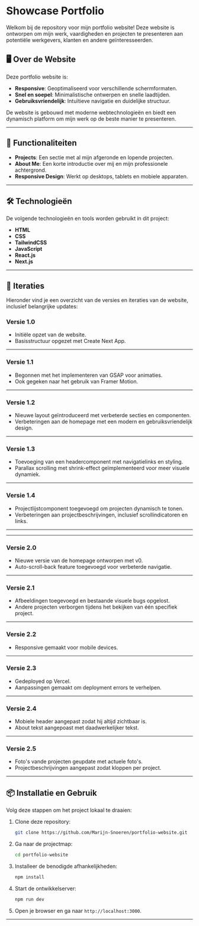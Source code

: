 # Showcase Portfolio

Welkom bij de repository voor mijn portfolio website! Deze website is ontworpen om mijn werk, vaardigheden en projecten te presenteren aan potentiële werkgevers, klanten en andere geïnteresseerden.

## 🖥️ Over de Website

Deze portfolio website is:

- **Responsive**: Geoptimaliseerd voor verschillende schermformaten.
- **Snel en soepel**: Minimalistische ontwerpen en snelle laadtijden.
- **Gebruiksvriendelijk**: Intuïtieve navigatie en duidelijke structuur.

De website is gebouwd met moderne webtechnologieën en biedt een dynamisch platform om mijn werk op de beste manier te presenteren.

---

## 🚀 Functionaliteiten

- **Projects**: Een sectie met al mijn afgeronde en lopende projecten.
- **About Me**: Een korte introductie over mij en mijn professionele achtergrond.
- **Responsive Design**: Werkt op desktops, tablets en mobiele apparaten.

---

## 🛠️ Technologieën

De volgende technologieën en tools worden gebruikt in dit project:

- **HTML**
- **CSS**
- **TailwindCSS**
- **JavaScript**
- **React.js**
- **Next.js**

---

## 🔄 Iteraties

Hieronder vind je een overzicht van de versies en iteraties van de website, inclusief belangrijke updates:

### Versie 1.0
- Initiële opzet van de website.
- Basisstructuur opgezet met Create Next App.

---

### Versie 1.1
- Begonnen met het implementeren van GSAP voor animaties.
- Ook gegeken naar het gebruik van Framer Motion.

---

### Versie 1.2
- Nieuwe layout geïntroduceerd met verbeterde secties en componenten.
- Verbeteringen aan de homepage met een modern en gebruiksvriendelijk design.

---

### Versie 1.3
- Toevoeging van een headercomponent met navigatielinks en styling.
- Parallax scrolling met shrink-effect geïmplementeerd voor meer visuele dynamiek.

---

### Versie 1.4
- Projectlijstcomponent toegevoegd om projecten dynamisch te tonen.
- Verbeteringen aan projectbeschrijvingen, inclusief scrollindicatoren en links.

---

---

### Versie 2.0
- Nieuwe versie van de homepage ontworpen met v0.
- Auto-scroll-back feature toegevoegd voor verbeterde navigatie.

---

### Versie 2.1
- Afbeeldingen toegevoegd en bestaande visuele bugs opgelost.
- Andere projecten verborgen tijdens het bekijken van één specifiek project.

---

### Versie 2.2
- Responsive gemaakt voor mobile devices.

---

### Versie 2.3
- Gedeployed op Vercel.
- Aanpassingen gemaakt om deployment errors te verhelpen.

---

### Versie 2.4
- Mobiele header aangepast zodat hij altijd zichtbaar is.
- About tekst aangepoast met daadwerkelijker tekst.

---

### Versie 2.5
- Foto's vande projecten geupdate met actuele foto's.
- Projectbeschrijvingen aangepast zodat kloppen per project.

---

## 📦 Installatie en Gebruik

Volg deze stappen om het project lokaal te draaien:

1. Clone deze repository:
   ```bash
   git clone https://github.com/Marijn-Snoeren/portfolio-website.git
   ```
2. Ga naar de projectmap:
   ```bash
   cd portfolio-website
   ```
3. Installeer de benodigde afhankelijkheden:
   ```bash
   npm install
   ```
4. Start de ontwikkelserver:
   ```bash
   npm run dev
   ```
5. Open je browser en ga naar `http://localhost:3000`.

---
